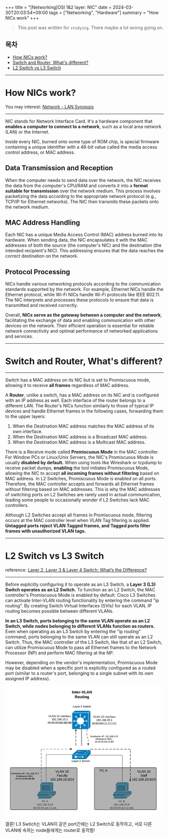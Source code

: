+++
title = "[Networking]OSI 1&2 layer: NIC"
date = 2024-03-30T20:03:54+09:00
tags = ["Networking", "Hardware"]
summary = "How NICs work"
+++
> This post was written for `studying`. There maybe a lot wrong going on.

## 목차
* [How NICs work?](#how-nics-work)
* [Switch and Router, What's different?](#switch-and-router-whats-different)
* [L2 Switch vs L3 Switch](#l2-switch-vs-l3-switch)

---

# How NICs work?
You may interest: [Network - LAN Synopsis][link1]

---

NIC stands for Network Interface Card. It's a hardware component that **enables a computer to connect to a network**, such as a local area network (LAN) or the Internet. 

Inside every NIC, burned onto some type of ROM chip, is special firmware containing a unique identifier with a 48-bit value called the media access control address, or MAC address.

## Data Transmission and Reception
When the computer needs to send data over the network, the NIC receives the data from the computer's CPU/RAM and converts it into a **format suitable for transmission** over the network medium. This process involves packetizing the data according to the appropriate network protocol (e.g., TCP/IP for Ethernet networks). The NIC then transmits these packets onto the network medium.

## MAC Address Handling
Each NIC has a unique Media Access Control (MAC) address burned into its hardware. When sending data, the NIC encapsulates it with the MAC addresses of both the source (the computer's NIC) and the destination (the intended recipient's NIC). This addressing ensures that the data reaches the correct destination on the network.

## Protocol Processing
NICs handle various networking protocols according to the communication standards supported by the network. For example, Ethernet NICs handle the Ethernet protocol, while Wi-Fi NICs handle Wi-Fi protocols like IEEE 802.11. The NIC interprets and processes these protocols to ensure that data is transmitted and received correctly.

Overall, **NICs serve as the gateway between a computer and the network**, facilitating the exchange of data and enabling communication with other devices on the network. Their efficient operation is essential for reliable network connectivity and optimal performance of networked applications and services.

---

# Switch and Router, What's different?
---
Switch has a MAC address on its NIC but is set to Promiscuous mode, allowing it to receive **all frames** regardless of MAC address.

A **Router**, unlike a switch, has a MAC address on its NIC and is configured with an IP address as well. Each interface of the router belongs to a different LAN. The Router's NICs function similarly to those of typical IP devices and handle Ethernet frames in the following cases, forwarding them to the upper layers:

1) When the Destination MAC address matches the MAC address of its own interface.
2) When the Destination MAC address is a Broadcast MAC address.
3) When the Destination MAC address is a Multicast MAC address.

There is a Receive mode called **Promiscuous Mode** in the MAC controller. For Window PCs or Linux/Unix Servers, the NIC's Promiscuous Mode is usually **disabled by default.** When using tools like Wireshark or tcpdump to receive packet dumps, **enabling** the tool initiates Promiscuous Mode, allowing the NIC to accept **all incoming frames without filtering** based on MAC address. In L2 Switches, Promiscuous Mode is enabled on all ports. Therefore, the MAC controller accepts and forwards all Ethernet frames without filtering based on MAC addresses. This is why the MAC addresses of switching ports on L2 Switches are rarely used in actual communication, leading some people to occasionally wonder if L2 Switches lack MAC controllers.

Although L2 Switches accept all frames in Promiscuous mode, filtering occurs at the MAC controller level when VLAN Tag filtering is applied. **Untagged ports reject VLAN Tagged frames, and Tagged ports filter frames with unauthorized VLAN tags.**

---

# L2 Switch vs L3 Switch
reference: [Layer 2, Layer 3 & Layer 4 Switch: What’s the Difference?][link2]

---

Before explicitly configuring it to operate as an L3 Switch, a **Layer 3 (L3) Switch operates as an L2 Switch.** To function as an L2 Switch, the MAC controller's Promiscuous Mode is enabled by default. Cisco L3 Switches can activate Inter-VLAN routing functionality by entering the command "ip routing". By creating Switch Virtual Interfaces (SVIs) for each VLAN, IP routing becomes possible between different VLANs. 

**In an L3 Switch, ports belonging to the same VLAN operate as an L2 Switch, while nodes belonging to different VLANs function as routers.** Even when operating as an L3 Switch by entering the "ip routing" command, ports belonging to the same VLAN can still operate as an L2 Switch. Thus, the MAC controller of the L3 Switch, like that of an L2 Switch, can utilize Promiscuous Mode to pass all Ethernet frames to the Network Processor (NP) and perform MAC filtering at the NP. 

However, depending on the vendor's implementation, Promiscuous Mode may be disabled when a specific port is explicitly configured as a routed port (similar to a router's port, belonging to a single subnet with its own assigned IP address).

![switch23](/images/posts/switch23.png)

결론! L3 Swtich는 VLAN이 같은 port간에는 L2 Switch로 동작하고, 서로 다른 VLAN에 속하는 node들에게는 router로 동작함! 

[link1]:https://domicmeia.github.io/post/lan1/
[link2]:https://www.cables-solutions.com/layer-2-layer-3-layer-4-switch-whats-the-difference.html